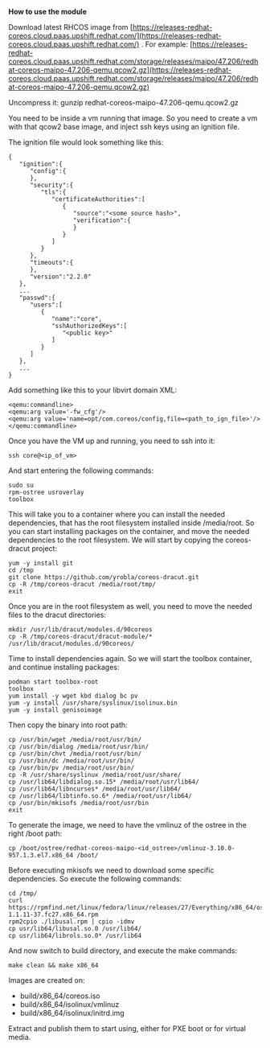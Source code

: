 ﻿**How to use the module**

Download latest RHCOS image from [https://releases-redhat-coreos.cloud.paas.upshift.redhat.com/](https://releases-redhat-coreos.cloud.paas.upshift.redhat.com/) . For example: [https://releases-redhat-coreos.cloud.paas.upshift.redhat.com/storage/releases/maipo/47.206/redhat-coreos-maipo-47.206-qemu.qcow2.gz](https://releases-redhat-coreos.cloud.paas.upshift.redhat.com/storage/releases/maipo/47.206/redhat-coreos-maipo-47.206-qemu.qcow2.gz)

Uncompress it: gunzip redhat-coreos-maipo-47.206-qemu.qcow2.gz

You need to be inside a vm running that image. So you need to create a vm with that qcow2 base image, and inject ssh keys using an ignition file.

The ignition file would look something like this:

    {  
       "ignition":{  
          "config":{  
          },
          "security":{  
             "tls":{  
                "certificateAuthorities":[  
                   {  
                      "source":"<some source hash>",
                      "verification":{  
                      }
                   }
                ]
             }
          },
          "timeouts":{  
          },
          "version":"2.2.0"
       },
       ...
       "passwd":{  
          "users":[  
             {  
                "name":"core",
                "sshAuthorizedKeys":[  
                   "<public key>"
                ]
             }
          ]
       },
       ...
    }


Add something like this to your libvirt domain XML:

    <qemu:commandline>
    <qemu:arg value='-fw_cfg'/>
    <qemu:arg value='name=opt/com.coreos/config,file=<path_to_ign_file>'/>
    </qemu:commandline>

Once you have the VM up and running, you need to ssh into it:

    ssh core@<ip_of_vm>

And start entering the following commands:

    sudo su
    rpm-ostree usroverlay
    toolbox
This will take you to a container where you can install the needed dependencies, that has the root filesystem installed inside /media/root. So you can start installing packages on the container, and move the needed dependencies to the root filesystem. We will start by copying the coreos-dracut project:

    yum -y install git
    cd /tmp
    git clone https://github.com/yrobla/coreos-dracut.git
    cp -R /tmp/coreos-dracut /media/root/tmp/
    exit

Once you are in the root filesystem as well, you need to move the needed files to the dracut directories:

    mkdir /usr/lib/dracut/modules.d/90coreos
    cp -R /tmp/coreos-dracut/dracut-module/* /usr/lib/dracut/modules.d/90coreos/

Time to install dependencies again. So we will start the toolbox container, and continue installing packages:

    podman start toolbox-root
    toolbox
    yum install -y wget kbd dialog bc pv
    yum -y install /usr/share/syslinux/isolinux.bin
    yum -y install genisoimage

Then copy the binary into root path:

    cp /usr/bin/wget /media/root/usr/bin/
    cp /usr/bin/dialog /media/root/usr/bin/
    cp /usr/bin/chvt /media/root/usr/bin/
    cp /usr/bin/dc /media/root/usr/bin/
    cp /usr/bin/pv /media/root/usr/bin/
    cp -R /usr/share/syslinux /media/root/usr/share/
    cp /usr/lib64/libdialog.so.15* /media/root/usr/lib64/
    cp /usr/lib64/libncurses* /media/root/usr/lib64/
    cp /usr/lib64/libtinfo.so.6* /media/root/usr/lib64/
    cp /usr/bin/mkisofs /media/root/usr/bin
    exit

To generate the image, we need to have the vmlinuz of the ostree in the right /boot path:

    cp /boot/ostree/redhat-coreos-maipo-<id_ostree>/vmlinuz-3.10.0-957.1.3.el7.x86_64 /boot/

Before executing mkisofs we need to download some specific dependencies. So execute the following commands:

    cd /tmp/
    curl https://rpmfind.net/linux/fedora/linux/releases/27/Everything/x86_64/os/Packages/l/libusal-1.1.11-37.fc27.x86_64.rpm
    rpm2cpio ./libusal.rpm | cpio -idmv
    cp usr/lib64/libusal.so.0 /usr/lib64/
    cp usr/lib64/librols.so.0* /usr/lib64

And now switch to build directory, and execute the make commands:

    make clean && make x86_64

Images are created on:
- build/x86_64/coreos.iso
- build/x86_64/isolinux/vmlinuz
- build/x86_64/isolinux/initrd.img

Extract and publish them to start using, either for PXE boot or for virtual media.

